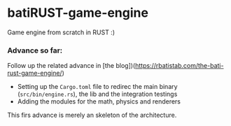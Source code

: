 # batiRUST-game-engine
Game engine from scratch in RUST :)

### Advance so far:

Follow up the related advance in [the blog])(https://rbatistab.com/the-bati-rust-game-engine/)
* Setting up the `Cargo.toml` file to redirec the main binary (`src/bin/engine.rs`), the lib and the integration testings
* Adding the modules for the math, physics and renderers

This firs advance is merely an skeleton of the architecture.